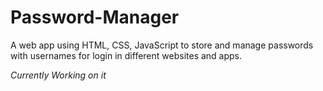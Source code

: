 # Password-Manager
 A web app using HTML, CSS, JavaScript to store and manage passwords with usernames for login in different websites and apps.

*Currently Working on it*